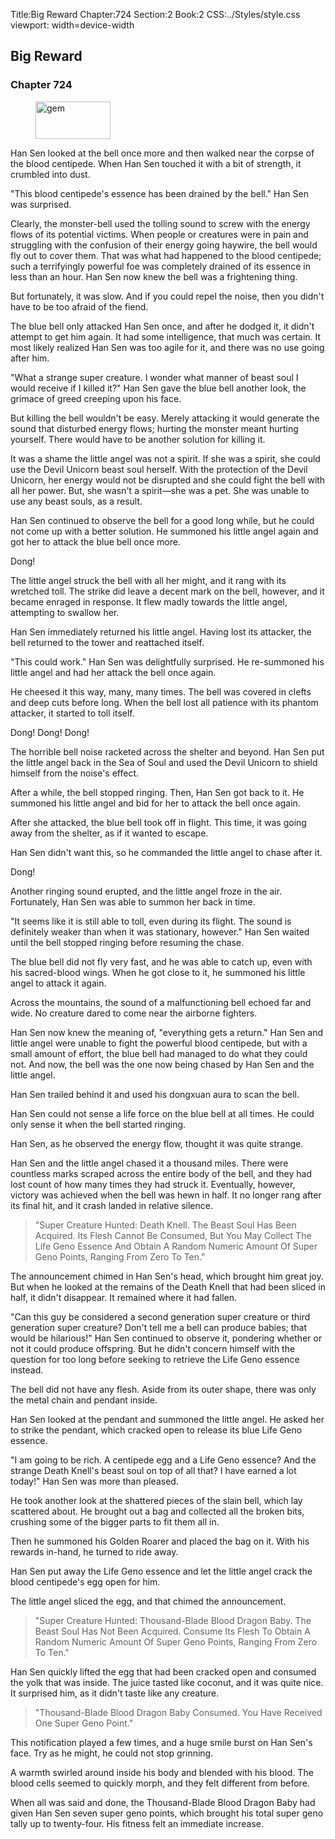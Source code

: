 Title:Big Reward 
Chapter:724 
Section:2 
Book:2 
CSS:../Styles/style.css 
viewport: width=device-width
  
## Big Reward
### Chapter 724 
<figure>
	<img src="../Images/gem.gif" alt="gem" id="gem" width="120" height="60" />
</figure>
  

  
  Han Sen looked at the bell once more and then walked near the corpse of the blood centipede. When Han Sen touched it with a bit of strength, it crumbled into dust.

"This blood centipede's essence has been drained by the bell." Han Sen was surprised.

Clearly, the monster-bell used the tolling sound to screw with the energy flows of its potential victims. When people or creatures were in pain and struggling with the confusion of their energy going haywire, the bell would fly out to cover them. That was what had happened to the blood centipede; such a terrifyingly powerful foe was completely drained of its essence in less than an hour. Han Sen now knew the bell was a frightening thing.

But fortunately, it was slow. And if you could repel the noise, then you didn't have to be too afraid of the fiend.

The blue bell only attacked Han Sen once, and after he dodged it, it didn't attempt to get him again. It had some intelligence, that much was certain. It most likely realized Han Sen was too agile for it, and there was no use going after him.

"What a strange super creature. I wonder what manner of beast soul I would receive if I killed it?" Han Sen gave the blue bell another look, the grimace of greed creeping upon his face.

But killing the bell wouldn't be easy. Merely attacking it would generate the sound that disturbed energy flows; hurting the monster meant hurting yourself. There would have to be another solution for killing it.

It was a shame the little angel was not a spirit. If she was a spirit, she could use the Devil Unicorn beast soul herself. With the protection of the Devil Unicorn, her energy would not be disrupted and she could fight the bell with all her power. But, she wasn't a spirit—she was a pet. She was unable to use any beast souls, as a result.

Han Sen continued to observe the bell for a good long while, but he could not come up with a better solution. He summoned his little angel again and got her to attack the blue bell once more.

Dong!

The little angel struck the bell with all her might, and it rang with its wretched toll. The strike did leave a decent mark on the bell, however, and it became enraged in response. It flew madly towards the little angel, attempting to swallow her.

Han Sen immediately returned his little angel. Having lost its attacker, the bell returned to the tower and reattached itself.

"This could work." Han Sen was delightfully surprised. He re-summoned his little angel and had her attack the bell once again.

He cheesed it this way, many, many times. The bell was covered in clefts and deep cuts before long. When the bell lost all patience with its phantom attacker, it started to toll itself.

Dong! Dong! Dong!

The horrible bell noise racketed across the shelter and beyond. Han Sen put the little angel back in the Sea of Soul and used the Devil Unicorn to shield himself from the noise's effect.

After a while, the bell stopped ringing. Then, Han Sen got back to it. He summoned his little angel and bid for her to attack the bell once again.

After she attacked, the blue bell took off in flight. This time, it was going away from the shelter, as if it wanted to escape.

Han Sen didn't want this, so he commanded the little angel to chase after it.

Dong!

Another ringing sound erupted, and the little angel froze in the air. Fortunately, Han Sen was able to summon her back in time.

"It seems like it is still able to toll, even during its flight. The sound is definitely weaker than when it was stationary, however." Han Sen waited until the bell stopped ringing before resuming the chase.

The blue bell did not fly very fast, and he was able to catch up, even with his sacred-blood wings. When he got close to it, he summoned his little angel to attack it again.

Across the mountains, the sound of a malfunctioning bell echoed far and wide. No creature dared to come near the airborne fighters.

Han Sen now knew the meaning of, "everything gets a return." Han Sen and little angel were unable to fight the powerful blood centipede, but with a small amount of effort, the blue bell had managed to do what they could not. And now, the bell was the one now being chased by Han Sen and the little angel.

Han Sen trailed behind it and used his dongxuan aura to scan the bell.

Han Sen could not sense a life force on the blue bell at all times. He could only sense it when the bell started ringing.

Han Sen, as he observed the energy flow, thought it was quite strange.

Han Sen and the little angel chased it a thousand miles. There were countless marks scraped across the entire body of the bell, and they had lost count of how many times they had struck it. Eventually, however, victory was achieved when the bell was hewn in half. It no longer rang after its final hit, and it crash landed in relative silence.

> "Super Creature Hunted: Death Knell. The Beast Soul Has Been Acquired. Its Flesh Cannot Be Consumed, But You May Collect The Life Geno Essence And Obtain A Random Numeric Amount Of Super Geno Points, Ranging From Zero To Ten."

The announcement chimed in Han Sen's head, which brought him great joy. But when he looked at the remains of the Death Knell that had been sliced in half, it didn't disappear. It remained where it had fallen.

"Can this guy be considered a second generation super creature or third generation super creature? Don't tell me a bell can produce babies; that would be hilarious!" Han Sen continued to observe it, pondering whether or not it could produce offspring. But he didn't concern himself with the question for too long before seeking to retrieve the Life Geno essence instead.

The bell did not have any flesh. Aside from its outer shape, there was only the metal chain and pendant inside.

Han Sen looked at the pendant and summoned the little angel. He asked her to strike the pendant, which cracked open to release its blue Life Geno essence.

"I am going to be rich. A centipede egg and a Life Geno essence? And the strange Death Knell's beast soul on top of all that? I have earned a lot today!" Han Sen was more than pleased.

He took another look at the shattered pieces of the slain bell, which lay scattered about. He brought out a bag and collected all the broken bits, crushing some of the bigger parts to fit them all in.

Then he summoned his Golden Roarer and placed the bag on it. With his rewards in-hand, he turned to ride away.

Han Sen put away the Life Geno essence and let the little angel crack the blood centipede's egg open for him.

The little angel sliced the egg, and that chimed the announcement.

> "Super Creature Hunted: Thousand-Blade Blood Dragon Baby. The Beast Soul Has Not Been Acquired. Consume Its Flesh To Obtain A Random Numeric Amount Of Super Geno Points, Ranging From Zero To Ten."

Han Sen quickly lifted the egg that had been cracked open and consumed the yolk that was inside. The juice tasted like coconut, and it was quite nice. It surprised him, as it didn't taste like any creature.

> "Thousand-Blade Blood Dragon Baby Consumed. You Have Received One Super Geno Point."

This notification played a few times, and a huge smile burst on Han Sen's face. Try as he might, he could not stop grinning.

A warmth swirled around inside his body and blended with his blood. The blood cells seemed to quickly morph, and they felt different from before.

When all was said and done, the Thousand-Blade Blood Dragon Baby had given Han Sen seven super geno points, which brought his total super geno tally up to twenty-four. His fitness felt an immediate increase.

